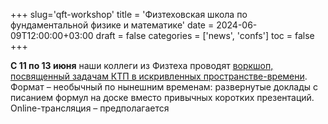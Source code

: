 +++
slug='qft-workshop'
title = 'Физтеховская школа по фундаментальной физике и математике'
date = 2024-06-09T12:00:00+03:00
draft = false
categories = ['news', 'confs']
toc = false
+++

**С 11 по 13 июня** наши коллеги из Физтеха проводят [воркшоп, посвященный задачам КТП в искривленных пространстве-времени](https://sites.google.com/view/workshop-mipt/%D0%B3%D0%BB%D0%B0%D0%B2%D0%BD%D0%B0%D1%8F-%D1%81%D1%82%D1%80%D0%B0%D0%BD%D0%B8%D1%86%D0%B0?authuser=0). Формат – необычный по нынешним временам: развернутые доклады с писанием формул на доске вместо привычных коротких презентаций. Online-трансляция – предполагается
<!--more-->